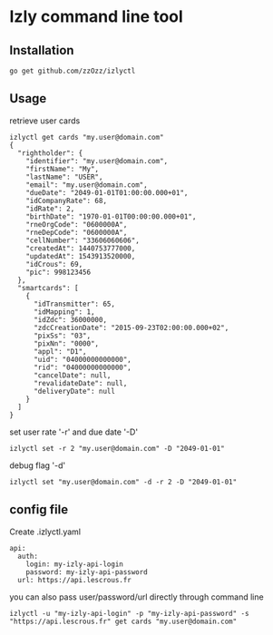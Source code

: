 # Izly command line tool

## Installation

~~~
go get github.com/zzOzz/izlyctl
~~~

## Usage

retrieve user cards
~~~
izlyctl get cards "my.user@domain.com"
{
  "rightholder": {
    "identifier": "my.user@domain.com",
    "firstName": "My",
    "lastName": "USER",
    "email": "my.user@domain.com",
    "dueDate": "2049-01-01T01:00:00.000+01",
    "idCompanyRate": 68,
    "idRate": 2,
    "birthDate": "1970-01-01T00:00:00.000+01",
    "rneOrgCode": "0600000A",
    "rneDepCode": "0600000A",
    "cellNumber": "33606060606",
    "createdAt": 1440753777000,
    "updatedAt": 1543913520000,
    "idCrous": 69,
    "pic": 998123456
  },
  "smartcards": [
    {
      "idTransmitter": 65,
      "idMapping": 1,
      "idZdc": 36000000,
      "zdcCreationDate": "2015-09-23T02:00:00.000+02",
      "pixSs": "03",
      "pixNn": "0000",
      "appl": "D1",
      "uid": "04000000000000",
      "rid": "04000000000000",
      "cancelDate": null,
      "revalidateDate": null,
      "deliveryDate": null
    }
  ]
}
~~~

set user rate '-r' and due date '-D'

~~~
izlyctl set -r 2 "my.user@domain.com" -D "2049-01-01"
~~~

debug flag '-d'

~~~
izlyctl set "my.user@domain.com" -d -r 2 -D "2049-01-01"
~~~


## config file

Create .izlyctl.yaml

~~~
api:
  auth:
    login: my-izly-api-login
    password: my-izly-api-password
  url: https://api.lescrous.fr
~~~

you can also pass user/password/url directly through command line 

~~~
izlyctl -u "my-izly-api-login" -p "my-izly-api-password" -s "https://api.lescrous.fr" get cards "my.user@domain.com"
~~~